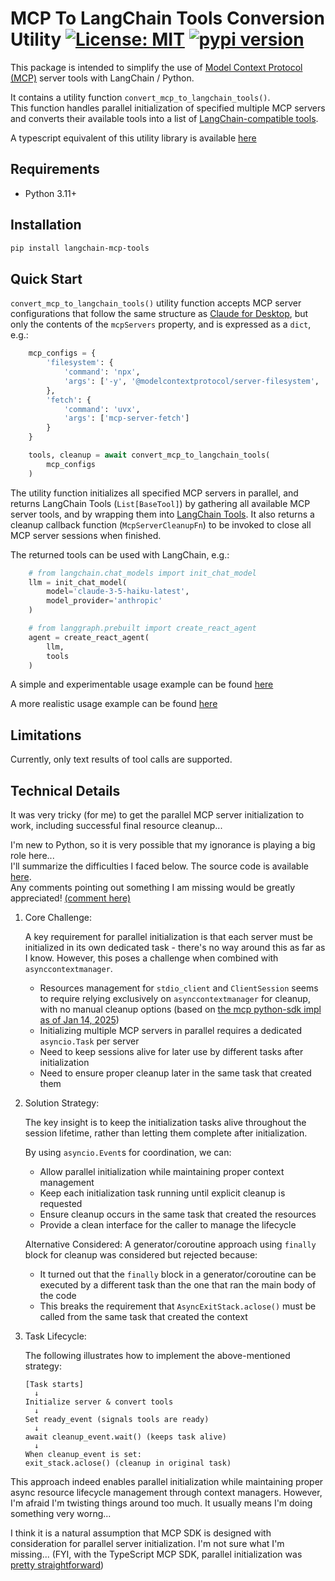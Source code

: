# MCP To LangChain Tools Conversion Utility [![License: MIT](https://img.shields.io/badge/License-MIT-blue.svg)](https://github.com/hideya/langchain-mcp-tools-py/blob/main/LICENSE) [![pypi version](https://img.shields.io/pypi/v/langchain-mcp-tools.svg)](https://pypi.org/project/langchain-mcp-tools/)

This package is intended to simplify the use of
[Model Context Protocol (MCP)](https://modelcontextprotocol.io/)
server tools with LangChain / Python.

It contains a utility function `convert_mcp_to_langchain_tools()`.  
This function handles parallel initialization of specified multiple MCP servers
and converts their available tools into a list of
[LangChain-compatible tools](https://js.langchain.com/docs/how_to/tool_calling/).

A typescript equivalent of this utility library is available
[here](https://www.npmjs.com/package/@h1deya/langchain-mcp-tools)

## Requirements

- Python 3.11+

## Installation

```bash
pip install langchain-mcp-tools
```

## Quick Start

`convert_mcp_to_langchain_tools()` utility function accepts MCP server configurations
that follow the same structure as
[Claude for Desktop](https://modelcontextprotocol.io/quickstart/user),
but only the contents of the `mcpServers` property,
and is expressed as a `dict`, e.g.:

```python
    mcp_configs = {
        'filesystem': {
            'command': 'npx',
            'args': ['-y', '@modelcontextprotocol/server-filesystem', '.']
        },
        'fetch': {
            'command': 'uvx',
            'args': ['mcp-server-fetch']
        }
    }

    tools, cleanup = await convert_mcp_to_langchain_tools(
        mcp_configs
    )
```

The utility function initializes all specified MCP servers in parallel,
and returns LangChain Tools (`List[BaseTool]`)
by gathering all available MCP server tools,
and by wrapping them into [LangChain Tools](https://js.langchain.com/docs/how_to/tool_calling/).
It also returns a cleanup callback function (`McpServerCleanupFn`)
to be invoked to close all MCP server sessions when finished.

The returned tools can be used with LangChain, e.g.:

```python
    # from langchain.chat_models import init_chat_model
    llm = init_chat_model(
        model='claude-3-5-haiku-latest',
        model_provider='anthropic'
    )

    # from langgraph.prebuilt import create_react_agent
    agent = create_react_agent(
        llm,
        tools
    )
```
A simple and experimentable usage example can be found
[here](https://github.com/hideya/langchain-mcp-tools-py-usage/blob/main/src/example.py)

A more realistic usage example can be found
[here](https://github.com/hideya/mcp-client-langchain-py)


## Limitations

Currently, only text results of tool calls are supported.

## Technical Details

It was very tricky (for me) to get the parallel MCP server initialization
to work, including successful final resource cleanup...

I'm new to Python, so it is very possible that my ignorance is playing
a big role here...  
I'll summarize the difficulties I faced below.
The source code is available
[here](https://github.com/hideya/langchain-mcp-tools-py/blob/main/langchain_mcp_tools/langchain_mcp_tools.py).  
Any comments pointing out something I am missing would be greatly appreciated!
[(comment here)](https://github.com/hideya/langchain-mcp-tools-ts/issues)

1. Core Challenge:

   A key requirement for parallel initialization is that each server must be
   initialized in its own dedicated task - there's no way around this as far as
   I know. However, this poses a challenge when combined with
   `asynccontextmanager`.

   - Resources management for `stdio_client` and `ClientSession` seems
     to require relying exclusively on `asynccontextmanager` for cleanup,
     with no manual cleanup options
     (based on [the mcp python-sdk impl as of Jan 14, 2025](https://github.com/modelcontextprotocol/python-sdk/tree/99727a9/src/mcp/client))
   - Initializing multiple MCP servers in parallel requires a dedicated
     `asyncio.Task` per server
   - Need to keep sessions alive for later use by different tasks
     after initialization
   - Need to ensure proper cleanup later in the same task that created them

2. Solution Strategy:

   The key insight is to keep the initialization tasks alive throughout the
   session lifetime, rather than letting them complete after initialization.

   By using `asyncio.Event`s for coordination, we can:
   - Allow parallel initialization while maintaining proper context management
   - Keep each initialization task running until explicit cleanup is requested
   - Ensure cleanup occurs in the same task that created the resources
   - Provide a clean interface for the caller to manage the lifecycle

   Alternative Considered:
   A generator/coroutine approach using `finally` block for cleanup was
   considered but rejected because:
   - It turned out that the `finally` block in a generator/coroutine can be
     executed by a different task than the one that ran the main body of
     the code
   - This breaks the requirement that `AsyncExitStack.aclose()` must be
     called from the same task that created the context

3. Task Lifecycle:

   The following illustrates how to implement the above-mentioned strategy:
   ```
   [Task starts]
     ↓
   Initialize server & convert tools
     ↓
   Set ready_event (signals tools are ready)
     ↓
   await cleanup_event.wait() (keeps task alive)
     ↓
   When cleanup_event is set:
   exit_stack.aclose() (cleanup in original task)
   ```
This approach indeed enables parallel initialization while maintaining proper
async resource lifecycle management through context managers.
However, I'm afraid I'm twisting things around too much.
It usually means I'm doing something very worng...

I think it is a natural assumption that MCP SDK is designed with consideration
for parallel server initialization.
I'm not sure what I'm missing...
(FYI, with the TypeScript MCP SDK, parallel initialization was 
[pretty straightforward](https://github.com/hideya/langchain-mcp-tools-ts/blob/main/src/langchain-mcp-tools.ts))
